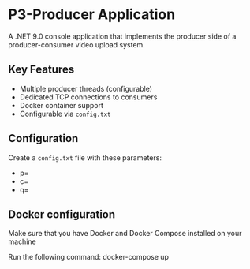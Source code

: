 # P3-Producer Application

A .NET 9.0 console application that implements the producer side of a producer-consumer video upload system.

## Key Features
- Multiple producer threads (configurable)
- Dedicated TCP connections to consumers
- Docker container support
- Configurable via `config.txt`

## Configuration
Create a `config.txt` file with these parameters:
- p=
- c=
- q=

## Docker configuration
Make sure that you have Docker and Docker Compose installed on your machine

Run the following command:
docker-compose up

